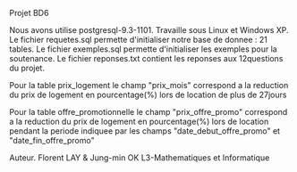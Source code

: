 Projet BD6

Nous avons utilise postgresql-9.3-1101.
Travaille sous Linux et Windows XP.
Le fichier requetes.sql permette d'initialiser notre base de donnee : 21 tables.
Le fichier exemples.sql permette d'initialiser les exemples pour la soutenance.
Le fichier reponses.txt contient les reponses aux 12questions du projet.

Pour la table prix_logement le champ "prix_mois" correspond a la reduction du prix de logement en pourcentage(%) lors de location de plus de 27jours

Pour la table offre_promotionnelle le champ "prix_offre_promo" correspond a la reduction du prix de logement en pourcentage(%) lors de location pendant la periode indiquee par les champs "date_debut_offre_promo" et "date_fin_offre_promo"




Auteur. Florent LAY & Jung-min OK
L3-Mathematiques et Informatique